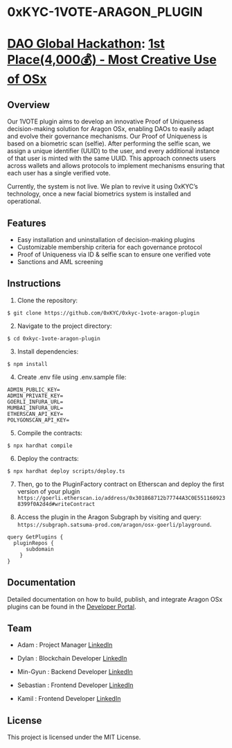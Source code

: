 # 0xKYC-1VOTE-ARAGON_PLUGIN

# [DAO Global Hackathon](https://daoglobalhackathon.hackerearth.com/): [1st Place(4,000💰) - Most Creative Use of OSx](https://blog.aragon.org/dao-global-hackathon-bounty-winners/)

## Overview

Our 1VOTE plugin aims to develop an innovative Proof of Uniqueness decision-making solution for Aragon OSx, enabling DAOs to easily adapt and evolve their governance mechanisms. Our Proof of Uniqueness is based on a biometric scan (selfie). After performing the selfie scan, we assign a unique identifier (UUID) to the user, and every additional instance of that user is minted with the same UUID. This approach connects users across wallets and allows protocols to implement mechanisms ensuring that each user has a single verified vote.

Currently, the system is not live. We plan to revive it using 0xKYC’s technology, once a new facial biometrics system is installed and operational.

## Features

- Easy installation and uninstallation of decision-making plugins
- Customizable membership criteria for each governance protocol
- Proof of Uniqueness via ID & selfie scan to ensure one verified vote 
- Sanctions and AML screening

## Instructions

1. Clone the repository:

```
$ git clone https://github.com/0xKYC/0xkyc-1vote-aragon-plugin
```

2. Navigate to the project directory:

```
$ cd 0xkyc-1vote-aragon-plugin
```

3. Install dependencies:

```
$ npm install
```

4. Create .env file using .env.sample file:

```
ADMIN_PUBLIC_KEY=
ADMIN_PRIVATE_KEY=
GOERLI_INFURA_URL=
MUMBAI_INFURA_URL=
ETHERSCAN_API_KEY=
POLYGONSCAN_API_KEY=
```

5. Compile the contracts:

```
$ npx hardhat compile
```

6. Deploy the contracts:

```
$ npx hardhat deploy scripts/deploy.ts
```

7. Then, go to the PluginFactory contract on Etherscan and deploy the first version of your plugin
`https://goerli.etherscan.io/address/0x301868712b77744A3C0E5511609238399f0A2d4d#writeContract`

8. Access the plugin in the Aragon Subgraph by visiting and query: `https://subgraph.satsuma-prod.com/aragon/osx-goerli/playground`.

```
query GetPlugins {
  pluginRepos {
      subdomain
    }
}
```

## Documentation

Detailed documentation on how to build, publish, and integrate Aragon OSx plugins can be found in the [Developer Portal](https://devs.aragon.org/docs/osx/).

## Team

- Adam : Project Manager
[LinkedIn](https://www.linkedin.com/in/azasada/)

- Dylan : Blockchain Developer
[LinkedIn](https://www.linkedin.com/in/dylanwysocki)

- Min-Gyun : Backend Developer
[LinkedIn](https://www.linkedin.com/in/philip-nomad)

- Sebastian : Frontend Developer
[LinkedIn](https://www.linkedin.com/in/sebastian-oldak)

- Kamil : Frontend Developer
[LinkedIn](https://www.linkedin.com/in/dzieniszewski/)


## License

This project is licensed under the MIT License.
